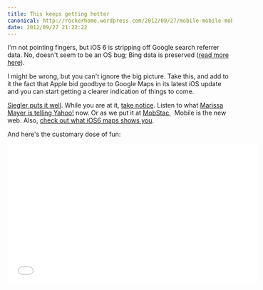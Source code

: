 ```yaml
---
title: This keeps getting hotter
canonical: http://rockerhome.wordpress.com/2012/09/27/mobile-mobile-mobile/
date: 2012/09/27 21:22:22
---
```

I'm not pointing fingers, but iOS 6 is stripping off Google search referrer data.<span class="more" /> No, doesn't seem to be an OS bug; Bing data is preserved ([read more here](http://searchengineland.com/ios-6-removes-all-google-search-referer-data-134560)).

I might be wrong, but you can't ignore the big picture. Take this, and add to it the fact that Apple bid goodbye to Google Maps in its latest iOS update and you can start getting a clearer indication of things to come.

[Siegler puts it well](http://massivegreatness.com/squeeze-my-hand). While you are at it, [take notice](http://massivegreatness.com/mobile). Listen to what [Marissa Mayer is telling Yahoo!](http://www.businessinsider.com/here-is-the-plan-marissa-mayer-just-announced-to-yahoo-employees-2012-9) now. Or as we put it at [MobStac](http://mobstac.com),  Mobile is the new web. Also, [check out what iOS6 maps shows you](http://theamazingios6maps.tumblr.com/).

And here's the customary dose of fun:

<div class="video-box">
    <iframe width="560" height="315" src="//www.youtube.com/embed/QxVlBlhVuY8" frameborder="0" allowfullscreen></iframe>
</div>